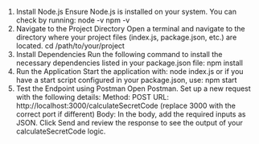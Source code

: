 1. Install Node.js
Ensure Node.js is installed on your system. You can check by running:
  node -v
  npm -v
2. Navigate to the Project Directory
Open a terminal and navigate to the directory where your project files (index.js, package.json, etc.) are located.
  cd /path/to/your/project
3. Install Dependencies
Run the following command to install the necessary dependencies listed in your package.json file:
  npm install
4. Run the Application
Start the application with:
node index.js
or if you have a start script configured in your package.json, use:
npm start
5. Test the Endpoint using Postman
Open Postman.
Set up a new request with the following details:
Method: POST
URL: http://localhost:3000/calculateSecretCode (replace 3000 with the correct port if different)
Body: In the body, add the required inputs as JSON.
Click Send and review the response to see the output of your calculateSecretCode logic.

